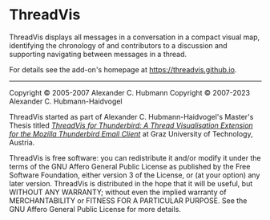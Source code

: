 ThreadVis
=========

ThreadVis displays all messages in a conversation in a compact visual map, identifying the chronology of and contributors to a discussion and supporting navigating between messages in a thread.

For details see the add-on's homepage at <https://threadvis.github.io>.

---
Copyright &copy; 2005-2007 Alexander C. Hubmann
Copyright &copy; 2007-2023 Alexander C. Hubmann-Haidvogel

ThreadVis started as part of Alexander C. Hubmann-Haidvogel's Master's Thesis titled [*ThreadVis for Thunderbird: A Thread Visualisation Extension for the Mozilla Thunderbird Email Client*](https://ftp.isds.tugraz.at/pub/theses/ahubmann.pdf) at Graz University of Technology, Austria.

ThreadVis is free software: you can redistribute it and/or modify it under the terms of the GNU Affero General Public License as published by the Free Software Foundation, either version 3 of the License, or (at your option) any later version. ThreadVis is distributed in the hope that it will be useful, but WITHOUT ANY WARRANTY; without even the implied warranty of MERCHANTABILITY or FITNESS FOR A PARTICULAR PURPOSE. See the GNU Affero General Public License for more details.
